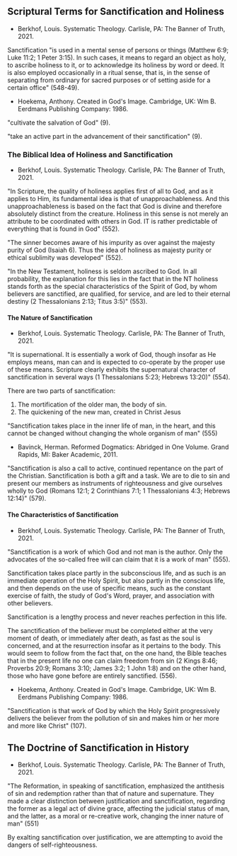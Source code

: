 ## Scriptural Terms for Sanctification and Holiness

- Berkhof, Louis. Systematic Theology. Carlisle, PA: The Banner of Truth, 2021.

Sanctification "is used in a mental sense of persons or things (Matthew 6:9; Luke 11:2; 1 Peter 3:15). In such cases, it means to regard an object as holy, to ascribe holiness to it, or to acknowledge its holiness by word or deed. It is also employed occasionally in a ritual sense, that is, in the sense of separating from ordinary for sacred purposes or of setting aside for a certain office" (548-49).

- Hoekema, Anthony. Created in God's Image. Cambridge, UK: Wm B. Eerdmans Publishing Company: 1986.

"cultivate the salvation of God" (9).

"take an active part in the advancement of their sanctification" (9).

### The Biblical Idea of Holiness and Sanctification

- Berkhof, Louis. Systematic Theology. Carlisle, PA: The Banner of Truth, 2021.

"In Scripture, the quality of holiness applies first of all to God, and as it applies to Him, its fundamental idea is that of unapproachableness. And this unapproachableness is based on the fact that God is divine and therefore absolutely distinct from the creature. Holiness in this sense is not merely an attribute to be coordinated with others in God. IT is rather predictable of everything that is found in God" (552).

"The sinner becomes aware of his impurity as over against the majesty purity of God (Isaiah 6). Thus the idea of holiness as majesty purity or ethical sublimity was developed" (552).

"In the New Testament, holiness is seldom ascribed to God. In all probability, the explanation for this lies in the fact that in the NT holiness stands forth as the special characteristics of the Spirit of God, by whom believers are sanctified, are qualified, for service, and are led to their eternal destiny (2 Thessalonians 2:13; Titus 3:5)" (553).

#### The Nature of Sanctification

- Berkhof, Louis. Systematic Theology. Carlisle, PA: The Banner of Truth, 2021.

"It is supernational. It is essentially a work of God, though insofar as He employs means, man can and is expected to co-operate by the proper use of these means. Scripture clearly exhibits the supernatural character of sanctification in several ways (1 Thessalonians 5:23; Hebrews 13:20)" (554).

There are two parts of sanctification:

1. The mortification of the older man, the body of sin.
2. The quickening of the new man, created in Christ Jesus

  
"Sanctification takes place in the inner life of man, in the heart, and this cannot be changed without changing the whole organism of man" (555)

- Bavinck, Herman. Reformed Dogmatics: Abridged in One Volume. Grand Rapids, MI: Baker Academic, 2011.

"Sanctification is also a call to active, continued repentance on the part of the Christian. Sanctification is both a gift and a task. We are to die to sin and present our members as instruments of righteousness and give ourselves wholly to God (Romans 12:1; 2 Corinthians 7:1; 1 Thessalonians 4:3; Hebrews 12:14)" (579).

#### The Characteristics of Sanctification

- Berkhof, Louis. Systematic Theology. Carlisle, PA: The Banner of Truth, 2021.

"Sanctification is a work of which God and not man is the author. Only the advocates of the so-called free will can claim that it is a work of man" (555).

Sanctification takes place partly in the subconscious life, and as such is an immediate operation of the Holy Spirit, but also partly in the conscious life, and then depends on the use of specific means, such as the constant exercise of faith, the study of God's Word, prayer, and association with other believers.

Sanctification is a lengthy process and never reaches perfection in this life.

The sanctification of the believer must be completed either at the very moment of death, or immediately after death, as fast as the soul is concerned, and at the resurrection insofar as it pertains to the body. This would seem to follow from the fact that, on the one hand, the Bible teaches that in the present life no one can claim freedom from sin (2 Kings 8:46; Proverbs 20:9; Romans 3:10; James 3:2; 1 John 1:8) and on the other hand, those who have gone before are entirely sanctified. (556).

- Hoekema, Anthony. Created in God's Image. Cambridge, UK: Wm B. Eerdmans Publishing Company: 1986.

"Sanctification is that work of God by which the Holy Spirit progressively delivers the believer from the pollution of sin and makes him or her more and more like Christ" (107).

## The Doctrine of Sanctification in History

- Berkhof, Louis. Systematic Theology. Carlisle, PA: The Banner of Truth, 2021.

"The Reformation, in speaking of sanctification, emphasized the antithesis of sin and redemption rather than that of nature and supernature. They made a clear distinction between justification and sanctification, regarding the former as a legal act of divine grace, affecting the judicial status of man, and the latter, as a moral or re-creative work, changing the inner nature of man" (551)

By exalting sanctification over justification, we are attempting to avoid the dangers of self-righteousness.